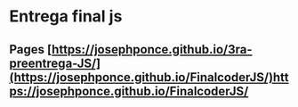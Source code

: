 # Entrega final js

## Pages [https://josephponce.github.io/3ra-preentrega-JS/](https://josephponce.github.io/FinalcoderJS/)https://josephponce.github.io/FinalcoderJS/
